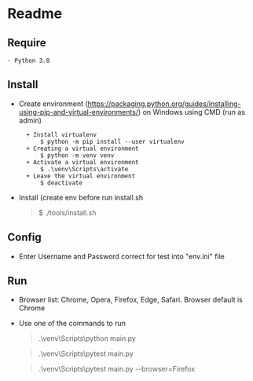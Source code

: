 ﻿# Readme
	
## Require
    - Python 3.8
    

## Install
- Create environment (https://packaging.python.org/guides/installing-using-pip-and-virtual-environments/) 
    on Windows using CMD (run as admin)

        + Install virtualenv
            $ python -m pip install --user virtualenv
        + Creating a virtual environment
            $ python -m venv venv
        + Activate a virtual environment
            $ .\venv\Scripts\activate
        + Leave the virtual environment
            $ deactivate

- Install (create env before run install.sh
    > $ ./tools/install.sh
## Config
- Enter Username and Password correct for test into "env.ini" file

    
## Run
- Browser list: Chrome, Opera, Firefox, Edge, Safari. Browser default is Chrome
- Use one of the commands to run

    >  .\venv\Scripts\python main.py
    
    > .\venv\Scripts\pytest main.py

    > .\venv\Scripts\pytest main.py --browser=Firefox

